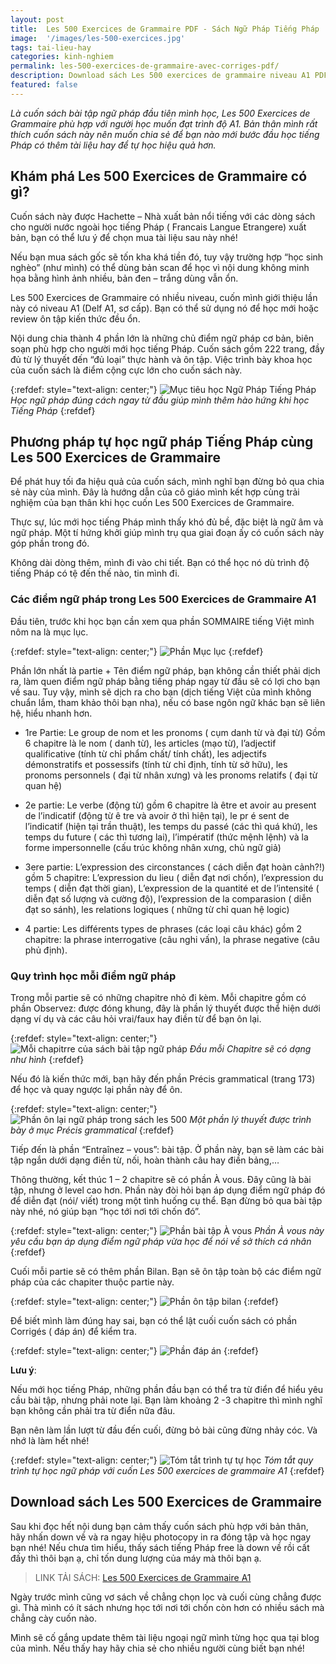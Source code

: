 ```yaml
---
layout: post
title:  Les 500 Exercices de Grammaire PDF - Sách Ngữ Pháp Tiếng Pháp
image:  '/images/les-500-exercices.jpg'
tags: tai-lieu-hay 
categories: kinh-nghiem
permalink: les-500-exercices-de-grammaire-avec-corriges-pdf/
description: Download sách Les 500 exercices de grammaire niveau A1 PDF, giới thiệu và.hướng dẫn cách tự học ngữ pháp Tiếng Pháp trình độ sơ cấp.
featured: false
---
```


_Là cuốn sách bài tập ngữ pháp đầu tiên mình học, Les 500 Exercices de Grammaire phù hợp với người học muốn đạt trình độ A1. Bản thân mình rất thích cuốn sách này nên muốn chia sẻ để bạn nào mới bước đầu học tiếng Pháp có thêm tài liệu hay để tự học hiệu quả hơn._

## Khám phá Les 500 Exercices de Grammaire có gì?

Cuốn sách này được Hachette – Nhà xuất bản nổi tiếng với các dòng sách cho người nước ngoài học tiếng Pháp ( Francais Langue Etrangere) xuất bản, bạn có thể lưu ý để chọn mua tài liệu sau này nhé!

Nếu bạn mua sách gốc sẽ tốn kha khá tiền đó, tuy vậy trường hợp “học sinh nghèo” (như mình) có thể dùng bản scan để học vì nội dung không minh họa bằng hình ảnh nhiều, bản đen – trắng dùng vẫn ổn.

Les 500 Exercices de Grammaire có nhiều niveau, cuốn mình giới thiệu lần này có niveau A1 (Delf A1, sơ cấp). Bạn có thể sử dụng nó để học mới hoặc review ôn tập kiến thức đều ổn.

Nội dung chia thành 4 phần lớn là những chủ điểm ngữ pháp cơ bản, biên soạn phù hợp cho người mới học tiếng Pháp. Cuốn sách gồm 222 trang, đầy đủ từ lý thuyết đến “đủ loại” thực hành và ôn tập. Việc trình bày khoa học của cuốn sách là điểm cộng cực lớn cho cuốn sách này.

{:refdef: style="text-align: center;"}
![Mục tiêu học Ngữ Pháp Tiếng Pháp](/images/paris-cederic-vandenberghe.jpg)
_Học ngữ pháp đúng cách ngay từ đầu giúp mình thêm hào hứng khi học Tiếng Pháp_
{:refdef}

## Phương pháp tự học ngữ pháp Tiếng Pháp cùng Les 500 Exercices de Grammaire

Để phát huy tối đa hiệu quả của cuốn sách, mình nghĩ bạn đừng bỏ qua chia sẻ này của mình. Đây là hướng dẫn của cô giáo mình kết hợp cùng trải nghiệm của bạn thân khi học cuốn Les 500 Exercices de Grammaire.

Thực sự, lúc mới học tiếng Pháp mình thấy khó đủ bề, đặc biệt là ngữ âm và ngữ pháp. Một tí hứng khởi giúp mình trụ qua giai đoạn ấy có cuốn sách này góp phần trong đó.

Không dài dòng thêm, mình đi vào chi tiết. Bạn có thể học nó dù trình độ tiếng Pháp có tệ đến thế nào, tin mình đi.

### Các điểm ngữ pháp trong Les 500 Exercices de Grammaire A1

Đầu tiên, trước khi học bạn cần xem qua phần SOMMAIRE tiếng Việt mình nôm na là mục lục.

{:refdef: style="text-align: center;"}
![Phần Mục lục](/images/sommaire.JPG)
{:refdef}

Phần lớn nhất là partie + Tên điểm ngữ pháp, bạn không cần thiết phải dịch ra, làm quen điểm ngữ pháp bằng tiếng pháp ngay từ đầu sẽ có lợi cho bạn về sau. Tuy vậy, mình sẽ dịch ra cho bạn (dịch tiếng Việt của mình không chuẩn lắm, tham khảo thôi bạn nha), nếu có base ngôn ngữ khác bạn sẽ liên hệ, hiểu nhanh hơn. 

-	1re Partie: Le group de nom et les pronoms ( cụm danh từ và đại từ) Gồm 6 chapitre là le nom ( danh từ), les articles (mạo từ), l’adjectif qualificative (tính từ chỉ phẩm chất/ tính chất), les adjectifs démonstratifs et possessifs (tính từ chỉ định, tính từ sở hữu), les pronoms personnels ( đại từ nhân xưng) và les pronoms relatifs ( đại từ quan hệ)

-	2e partie: Le verbe (động từ) gồm 6 chapitre là être et avoir au present de l’indicatif (động từ ê tre và avoir ở thì hiện tại), le pr é sent de l’indicatif (hiện tại trần thuật), les temps du passé (các thì quá khứ), les temps du future ( các thì tương lai), l’impératif (thức mệnh lệnh) và la forme impersonnelle (cấu trúc không nhân xưng, chủ ngữ giả)

-	3ere partie: L’expression des circonstances ( cách diễn đạt hoàn cảnh?!) gồm 5 chapitre: L’expression du lieu ( diễn đạt nơi chốn), l’expression du temps ( diễn đạt thời gian), L’expression de la quantité et de l’intensité ( diễn đạt số lượng và cường độ), l’expression de la comparasion ( diễn đạt so sánh), les relations logiques ( những từ chỉ quan hệ logic)

-	4 partie: Les différents types de phrases (các loại câu khác) gồm 2 chapitre: la phrase interrogative (câu nghi vấn), la phrase negative (câu phủ định).

### Quy trình học mỗi điểm ngữ pháp

Trong mỗi partie sẽ có những chapitre nhỏ đi kèm. Mỗi chapitre gồm có phần Observez: được đóng khung, đây là phần lý thuyết được thể hiện dưới dạng ví dụ và các câu hỏi vrai/faux hay điền từ để bạn ôn lại.

{:refdef: style="text-align: center;"}
![Mỗi chapitrre của sách bài tập ngữ pháp](/images/chapitre.JPG)
_Đầu mỗi Chapitre sẽ có dạng như hình_
{:refdef}

Nếu đó là kiến thức mới, bạn hãy đến phần Précis grammatical (trang 173) để học và quay ngược lại phần này để ôn.

{:refdef: style="text-align: center;"}
![Phần ôn lại ngữ pháp trong sách les 500](/images/precis-grammatical.JPG)
_Một phần lý thuyết được trình bày ở mục Précis grammatical_
{:refdef}

Tiếp đến là phần “Entraînez – vous”: bài tập. Ở phần này, bạn sẽ làm các bài tập ngắn dưới dạng điền từ, nối, hoàn thành câu hay điền bảng,…

Thông thường, kết thúc 1 – 2 chapitre sẽ có phần À vous. Đây cũng là bài tập, nhưng ở level cao hơn. Phần này đòi hỏi bạn áp dụng điểm ngữ pháp đó để diễn đạt (nói/ viết) trong một tình huống cụ thể. Bạn đừng bỏ qua bài tập này nhé, nó giúp bạn “học tới nơi tới chốn đó”.

{:refdef: style="text-align: center;"}
![Phần bài tập À vous](/images/a-vous.JPG)
_Phần À vous này yêu cầu bạn áp dụng điểm ngữ pháp vừa học để nói về sở thích cá nhân_
{:refdef}

Cuối mỗi partie sẽ có thêm phần Bilan. Bạn sẽ ôn tập toàn bộ các điểm ngữ pháp của các chapiter thuộc partie này.

{:refdef: style="text-align: center;"}
![Phần ôn tập bilan](/images/bilan.JPG)
{:refdef}

Để biết mình làm đúng hay sai, bạn có thể lật cuối cuốn sách có phần Corrigés ( đáp án) để kiểm tra.

{:refdef: style="text-align: center;"}
![Phần đáp án](/images/phan-corriges-dap-an.JPG)
{:refdef}

**Lưu ý**:

Nếu mới học tiếng Pháp, những phần đầu bạn có thể tra từ điển để hiểu yêu cầu bài tập, nhưng phải note lại. Bạn làm khoảng 2 -3 chapitre thì mình nghĩ bạn không cần phải tra từ điển nữa đâu.

Bạn nên làm lần lượt từ đầu đến cuối, đừng bỏ bài cũng đừng nhảy cóc. Và nhớ là làm hết nhé!

{:refdef: style="text-align: center;"}
![Tóm tắt trình tự tự học](/images/quy-trinh-tu-hoc.png)
_Tóm tắt quy trình tự học ngữ pháp với cuốn Les 500 exercices de grammaire A1_
{:refdef}

## Download sách Les 500 Exercices de Grammaire

Sau khi đọc hết nội dung bạn cảm thấy cuốn sách phù hợp với bản thân, hãy nhấn down về và ra ngay hiệu photocopy in ra đóng tập và học ngay bạn nhé! Nếu chưa tìm hiểu, thấy sách tiếng Pháp free là down về rồi cất đấy thì thôi bạn ạ, chỉ tốn dung lượng của máy mà thôi bạn ạ.

> LINK TẢI SÁCH: [Les 500 Exercices de Grammaire A1](https://drive.google.com/file/d/18M3jdvsScii002HTARUZdNVbfsteGaJx/view?usp=sharing)

Ngày trước mình cũng vơ sách về chẳng chọn lọc và cuối cùng chẳng được gì. Thà mình có ít sách nhưng học tới nơi tới chốn còn hơn có nhiều sách mà chẳng cày cuốn nào.

Mình sẽ cố gắng update thêm tài liệu ngoại ngữ mình từng học qua tại blog của mình. Nếu thấy hay hãy chia sẻ cho nhiều người cùng biết bạn nhé!
